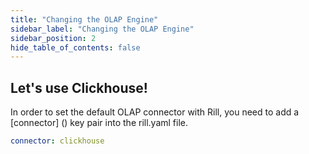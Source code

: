 ```yaml
---
title: "Changing the OLAP Engine"
sidebar_label: "Changing the OLAP Engine"
sidebar_position: 2
hide_table_of_contents: false
---
```


## Let's use Clickhouse!

In order to set the default OLAP connector with Rill, you need to add a [connector] () key pair into the rill.yaml file.


```yaml
connector: clickhouse
```